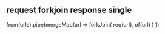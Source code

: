 ## request forkjoin response single

from(urls).pipe(mergeMap(url => forkJoin( req(url), of(url) ) ))
